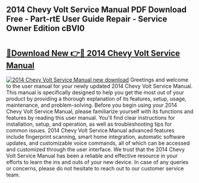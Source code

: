 ## 2014 Chevy Volt Service Manual PDF Download Free - Part-rtE User Guide Repair - Service Owner Edition cBVI0

# <h2><a href="http://bc4552.oget.top/?id=2014+Chevy+Volt+Service+Manual">🔗Download New 👉🔴 2014 Chevy Volt Service Manual</a></h2>

[![2014 Chevy Volt Service Manual new download](https://i.imgur.com/5g1atiW.png)](http://bc4552.oget.top/?id=2014+Chevy+Volt+Service+Manual)
Greetings and welcome to the user manual for your newly updated 2014 Chevy Volt Service Manual. This manual is specifically designed to help you get the most out of your product by providing a thorough explanation of its features, setup, usage, maintenance, and problem-solving. Before you begin using your 2014 Chevy Volt Service Manual, please familiarize yourself with its functions and features by reading this user manual. You'll find clear instructions for installation, setup, and operation, as well as troubleshooting tips for common issues. 2014 Chevy Volt Service Manual advanced features include fingerprint scanning, smart home integration, automatic software updates, and customizable voice commands, all of which can be accessed and customized through the user interface. We trust that the 2014 Chevy Volt Service Manual has been a reliable and effective resource in your efforts to learn the ins and outs of your new device. In case of any queries or concerns, please do not hesitate to reach out to our customer service team.
